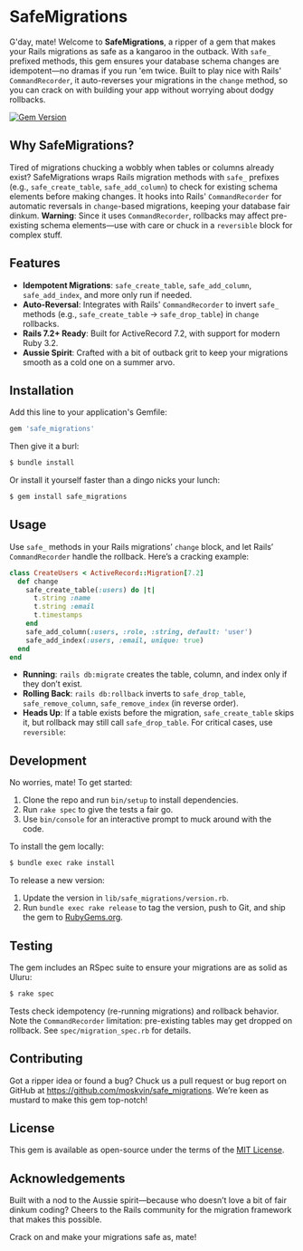 # SafeMigrations

G'day, mate! Welcome to **SafeMigrations**, a ripper of a gem that makes your Rails migrations as safe as a kangaroo in the outback. With `safe_` prefixed methods, this gem ensures your database schema changes are idempotent—no dramas if you run 'em twice. Built to play nice with Rails' `CommandRecorder`, it auto-reverses your migrations in the `change` method, so you can crack on with building your app without worrying about dodgy rollbacks.

[![Gem Version](https://badge.fury.io/rb/safe_migrations.svg)](https://badge.fury.io/rb/safe_migrations)

## Why SafeMigrations?

Tired of migrations chucking a wobbly when tables or columns already exist? SafeMigrations wraps Rails migration methods with `safe_` prefixes (e.g., `safe_create_table`, `safe_add_column`) to check for existing schema elements before making changes. It hooks into Rails' `CommandRecorder` for automatic reversals in `change`-based migrations, keeping your database fair dinkum. 
**Warning**: Since it uses `CommandRecorder`, rollbacks may affect pre-existing schema elements—use with care or chuck in a `reversible` block for complex stuff.

## Features

- **Idempotent Migrations**: `safe_create_table`, `safe_add_column`, `safe_add_index`, and more only run if needed.
- **Auto-Reversal**: Integrates with Rails' `CommandRecorder` to invert `safe_` methods (e.g., `safe_create_table` → `safe_drop_table`) in `change` rollbacks.
- **Rails 7.2+ Ready**: Built for ActiveRecord 7.2, with support for modern Ruby 3.2.
- **Aussie Spirit**: Crafted with a bit of outback grit to keep your migrations smooth as a cold one on a summer arvo.

## Installation

Add this line to your application's Gemfile:

```ruby
gem 'safe_migrations'
```

Then give it a burl:

```bash
$ bundle install
```

Or install it yourself faster than a dingo nicks your lunch:

```bash
$ gem install safe_migrations
```

## Usage

Use `safe_` methods in your Rails migrations’ `change` block, and let Rails’ `CommandRecorder` handle the rollback. Here’s a cracking example:

```ruby
class CreateUsers < ActiveRecord::Migration[7.2]
  def change
    safe_create_table(:users) do |t|
      t.string :name
      t.string :email
      t.timestamps
    end
    safe_add_column(:users, :role, :string, default: 'user')
    safe_add_index(:users, :email, unique: true)
  end
end
```

- **Running**: `rails db:migrate` creates the table, column, and index only if they don’t exist.
- **Rolling Back**: `rails db:rollback` inverts to `safe_drop_table`, `safe_remove_column`, `safe_remove_index` (in reverse order).
- **Heads Up**: If a table exists before the migration, `safe_create_table` skips it, but rollback may still call `safe_drop_table`. For critical cases, use `reversible`:

## Development

No worries, mate! To get started:

1. Clone the repo and run `bin/setup` to install dependencies.
2. Run `rake spec` to give the tests a fair go.
3. Use `bin/console` for an interactive prompt to muck around with the code.

To install the gem locally:

```bash
$ bundle exec rake install
```

To release a new version:
1. Update the version in `lib/safe_migrations/version.rb`.
2. Run `bundle exec rake release` to tag the version, push to Git, and ship the gem to [RubyGems.org](https://rubygems.org).

## Testing

The gem includes an RSpec suite to ensure your migrations are as solid as Uluru:

```bash
$ rake spec
```

Tests check idempotency (re-running migrations) and rollback behavior. Note the `CommandRecorder` limitation: pre-existing tables may get dropped on rollback. See `spec/migration_spec.rb` for details.

## Contributing

Got a ripper idea or found a bug? Chuck us a pull request or bug report on GitHub at https://github.com/moskvin/safe_migrations. We’re keen as mustard to make this gem top-notch!

## License

This gem is available as open-source under the terms of the [MIT License](https://opensource.org/licenses/MIT).

## Acknowledgements

Built with a nod to the Aussie spirit—because who doesn’t love a bit of fair dinkum coding? Cheers to the Rails community for the migration framework that makes this possible.

Crack on and make your migrations safe as, mate!
